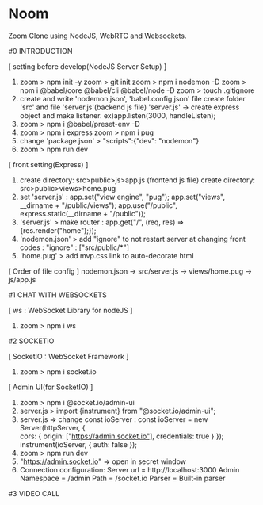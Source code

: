 # Noom

Zoom Clone using NodeJS, WebRTC and Websockets.

#0 INTRODUCTION

[ setting before develop(NodeJS Server Setup) ]

1.  zoom > npm init -y
    zoom > git init
    zoom > npm i nodemon -D
    zoom > npm i @babel/core @babel/cli @babel/node -D
    zoom > touch .gitignore
2.  create and write 'nodemon.json', 'babel.config.json' file
    create folder 'src' and file 'server.js'(backend js file)
    'server.js' -> create express object and make listener. ex)app.listen(3000, handleListen);
3.  zoom > npm i @babel/preset-env -D
4.  zoom > npm i express
    zoom > npm i pug
5.  change 'package.json' > "scripts":{"dev": "nodemon"}
6.  zoom > npm run dev

[ front setting(Express) ]

1.  create directory: src>public>js>app.js (frontend js file)
    create directory: src>public>views>home.pug
2.  set 'server.js' :
    app.set("view engine", "pug");
    app.set("views", \_\_dirname + "/public/views");
    app.use("/public", express.static(\_\_dirname + "/public"));
3.  'server.js' > make router :
    app.get("/", (req, res) => {res.render("home");});
4.  'nodemon.json' > add "ignore" to not restart server at changing front codes :
    "ignore" : ["src/public/*"]
5.  'home.pug' > add mvp.css link to auto-decorate html

[ Order of file config ]
nodemon.json -> src/server.js -> views/home.pug -> js/app.js

#1 CHAT WITH WEBSOCKETS

[ ws : WebSocket Library for nodeJS ]

1.  zoom > npm i ws

#2 SOCKETIO

[ SocketIO : WebSocket Framework ]

1.  zoom > npm i socket.io

[ Admin UI(for SocketIO) ]

1.  zoom > npm i @socket.io/admin-ui
2.  server.js > import {instrument} from "@socket.io/admin-ui";
3.  server.js => change const ioServer :
    const ioServer = new Server(httpServer, {  
     cors: {
    origin: ["https://admin.socket.io"],
    credentials: true
    }
    });
    instrument(ioServer, {
    auth: false
    });
4.  zoom > npm run dev
5.  "https://admin.socket.io" => open in secret window
6.  Connection configuration:
    Server url = http://localhost:3000
    Admin Namespace = /admin
    Path = /socket.io
    Parser = Built-in parser

#3 VIDEO CALL
